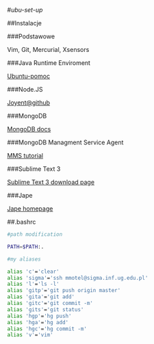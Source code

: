 #*ubu-set-up*

##Instalacje

###Podstawowe

Vim, Git, Mercurial, Xsensors

###Java Runtime Enviroment

[Ubuntu-pomoc](http://www.ubuntu-pomoc.org/ubuntu-12-04-instalacja-oracle-java-runtime-jre-7/)

###Node.JS

[Joyent@github](https://github.com/joyent/node/wiki/Installing-Node.js-via-package-manager#ubuntu-mint-elementary-os)

###MongoDB

[MongoDB docs](http://docs.mongodb.org/manual/tutorial/install-mongodb-on-ubuntu/)

###MongoDB Managment Service Agent

[MMS tutorial](http://mms.mongodb.com/help/monitoring/tutorial/#tutorial-install-mms-agent)

###Sublime Text 3

[Sublime Text 3 download page](http://www.sublimetext.com/3)

###Jape

[Jape homepage](http://www.cs.ox.ac.uk/people/bernard.sufrin/jape.html)

##.bashrc

```sh
#path modification

PATH=$PATH:.

#my aliases

alias 'c'='clear'
alias 'sigma'='ssh mmotel@sigma.inf.ug.edu.pl'
alias 'l'='ls -l'
alias 'gitp'='git push origin master'
alias 'gita'='git add'
alias 'gitc'='git commit -m'
alias 'gits'='git status'
alias 'hgp'='hg push'
alias 'hga'='hg add'
alias 'hgc'='hg commit -m'
alias 'v'='vim'
```